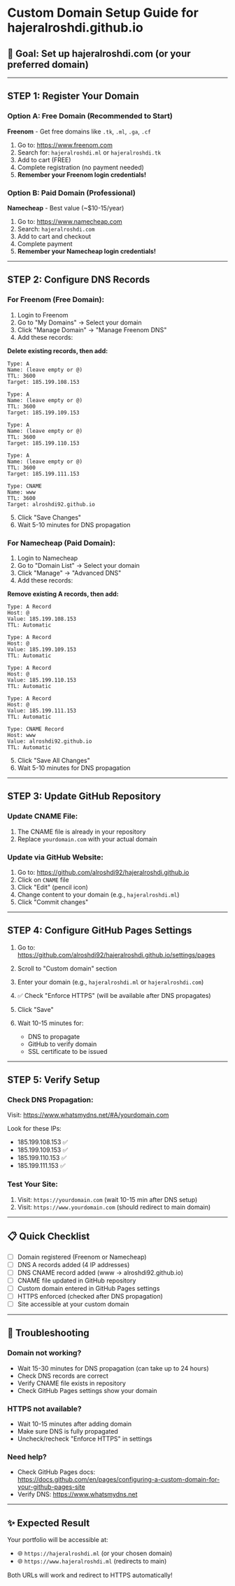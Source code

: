 # Custom Domain Setup Guide for hajeralroshdi.github.io

## 🎯 Goal: Set up hajeralroshdi.com (or your preferred domain)

---

## STEP 1: Register Your Domain

### Option A: Free Domain (Recommended to Start)
**Freenom** - Get free domains like `.tk`, `.ml`, `.ga`, `.cf`

1. Go to: https://www.freenom.com
2. Search for: `hajeralroshdi.ml` or `hajeralroshdi.tk`
3. Add to cart (FREE)
4. Complete registration (no payment needed)
5. **Remember your Freenom login credentials!**

### Option B: Paid Domain (Professional)
**Namecheap** - Best value (~$10-15/year)

1. Go to: https://www.namecheap.com
2. Search: `hajeralroshdi.com`
3. Add to cart and checkout
4. Complete payment
5. **Remember your Namecheap login credentials!**

---

## STEP 2: Configure DNS Records

### For Freenom (Free Domain):
1. Login to Freenom
2. Go to "My Domains" → Select your domain
3. Click "Manage Domain" → "Manage Freenom DNS"
4. Add these records:

**Delete existing records, then add:**

```
Type: A
Name: (leave empty or @)
TTL: 3600
Target: 185.199.108.153

Type: A
Name: (leave empty or @)
TTL: 3600
Target: 185.199.109.153

Type: A
Name: (leave empty or @)
TTL: 3600
Target: 185.199.110.153

Type: A
Name: (leave empty or @)
TTL: 3600
Target: 185.199.111.153

Type: CNAME
Name: www
TTL: 3600
Target: alroshdi92.github.io
```

5. Click "Save Changes"
6. Wait 5-10 minutes for DNS propagation

### For Namecheap (Paid Domain):
1. Login to Namecheap
2. Go to "Domain List" → Select your domain
3. Click "Manage" → "Advanced DNS"
4. Add these records:

**Remove existing A records, then add:**

```
Type: A Record
Host: @
Value: 185.199.108.153
TTL: Automatic

Type: A Record
Host: @
Value: 185.199.109.153
TTL: Automatic

Type: A Record
Host: @
Value: 185.199.110.153
TTL: Automatic

Type: A Record
Host: @
Value: 185.199.111.153
TTL: Automatic

Type: CNAME Record
Host: www
Value: alroshdi92.github.io
TTL: Automatic
```

5. Click "Save All Changes"
6. Wait 5-10 minutes for DNS propagation

---

## STEP 3: Update GitHub Repository

### Update CNAME File:
1. The CNAME file is already in your repository
2. Replace `yourdomain.com` with your actual domain

### Update via GitHub Website:
1. Go to: https://github.com/alroshdi92/hajeralroshdi.github.io
2. Click on `CNAME` file
3. Click "Edit" (pencil icon)
4. Change content to your domain (e.g., `hajeralroshdi.ml`)
5. Click "Commit changes"

---

## STEP 4: Configure GitHub Pages Settings

1. Go to: https://github.com/alroshdi92/hajeralroshdi.github.io/settings/pages

2. Scroll to "Custom domain" section

3. Enter your domain (e.g., `hajeralroshdi.ml` or `hajeralroshdi.com`)

4. ✅ Check "Enforce HTTPS" (will be available after DNS propagates)

5. Click "Save"

6. Wait 10-15 minutes for:
   - DNS to propagate
   - GitHub to verify domain
   - SSL certificate to be issued

---

## STEP 5: Verify Setup

### Check DNS Propagation:
Visit: https://www.whatsmydns.net/#A/yourdomain.com

Look for these IPs:
- 185.199.108.153 ✅
- 185.199.109.153 ✅
- 185.199.110.153 ✅
- 185.199.111.153 ✅

### Test Your Site:
1. Visit: `https://yourdomain.com` (wait 10-15 min after DNS setup)
2. Visit: `https://www.yourdomain.com` (should redirect to main domain)

---

## 📋 Quick Checklist

- [ ] Domain registered (Freenom or Namecheap)
- [ ] DNS A records added (4 IP addresses)
- [ ] DNS CNAME record added (www → alroshdi92.github.io)
- [ ] CNAME file updated in GitHub repository
- [ ] Custom domain entered in GitHub Pages settings
- [ ] HTTPS enforced (checked after DNS propagation)
- [ ] Site accessible at your custom domain

---

## 🔧 Troubleshooting

### Domain not working?
- Wait 15-30 minutes for DNS propagation (can take up to 24 hours)
- Check DNS records are correct
- Verify CNAME file exists in repository
- Check GitHub Pages settings show your domain

### HTTPS not available?
- Wait 10-15 minutes after adding domain
- Make sure DNS is fully propagated
- Uncheck/recheck "Enforce HTTPS" in settings

### Need help?
- Check GitHub Pages docs: https://docs.github.com/en/pages/configuring-a-custom-domain-for-your-github-pages-site
- Verify DNS: https://www.whatsmydns.net

---

## ✨ Expected Result

Your portfolio will be accessible at:
- 🌐 `https://hajeralroshdi.ml` (or your chosen domain)
- 🌐 `https://www.hajeralroshdi.ml` (redirects to main)

Both URLs will work and redirect to HTTPS automatically!

